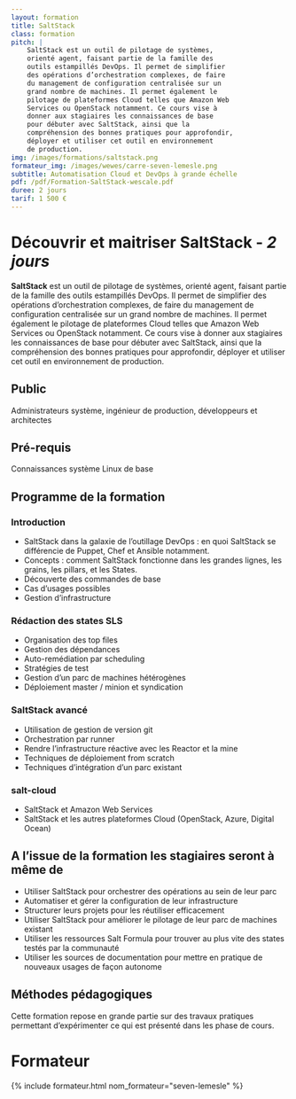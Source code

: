 ```yaml
---
layout: formation
title: SaltStack
class: formation
pitch: |
    SaltStack est un outil de pilotage de systèmes,
    orienté agent, faisant partie de la famille des
    outils estampillés DevOps. Il permet de simplifier
    des opérations d’orchestration complexes, de faire
    du management de configuration centralisée sur un
    grand nombre de machines. Il permet également le
    pilotage de plateformes Cloud telles que Amazon Web
    Services ou OpenStack notamment. Ce cours vise à
    donner aux stagiaires les connaissances de base
    pour débuter avec SaltStack, ainsi que la
    compréhension des bonnes pratiques pour approfondir,
    déployer et utiliser cet outil en environnement
    de production.
img: /images/formations/saltstack.png
formateur_img: /images/wewes/carre-seven-lemesle.png
subtitle: Automatisation Cloud et DevOps à grande échelle
pdf: /pdf/Formation-SaltStack-wescale.pdf
duree: 2 jours
tarif: 1 500 €
---
```


# Découvrir et maitriser SaltStack - *2 jours*


**SaltStack** est un outil de pilotage de systèmes, orienté agent, faisant partie de la famille des outils estampillés DevOps. Il permet de simplifier des opérations d’orchestration complexes, de faire du management de configuration centralisée sur un grand nombre de machines. Il permet également le pilotage de plateformes Cloud telles que Amazon Web Services ou OpenStack notamment. Ce cours vise à donner aux stagiaires les connaissances de base pour débuter avec SaltStack, ainsi que la compréhension des bonnes pratiques pour approfondir,  déployer et utiliser cet outil en environnement de production.

## Public


Administrateurs système, ingénieur de production, développeurs et architectes

## Pré-requis

Connaissances système Linux de base




## Programme de la formation

### Introduction


* SaltStack dans la galaxie de l’outillage DevOps : en quoi SaltStack se différencie de Puppet, Chef et Ansible notamment.
* Concepts : comment SaltStack fonctionne dans les grandes lignes, les grains, les pillars, et les States.
* Découverte des commandes de base
* Cas d’usages possibles
* Gestion d’infrastructure


###  Rédaction des states SLS
* Organisation des top files
* Gestion des dépendances
* Auto-remédiation par scheduling
* Stratégies de test
* Gestion d’un parc de machines hétérogènes
* Déploiement master / minion et syndication


### SaltStack avancé


* Utilisation de gestion de version git
* Orchestration par runner
* Rendre l’infrastructure réactive avec les Reactor et la mine
* Techniques de déploiement from scratch
* Techniques d’intégration d’un parc existant


### salt-cloud


* SaltStack et Amazon Web Services
* SaltStack et les autres plateformes Cloud (OpenStack, Azure, Digital Ocean)


## A l’issue de la formation les stagiaires seront à même de


* Utiliser SaltStack pour orchestrer des opérations au sein de leur parc
* Automatiser et gérer la configuration de leur infrastructure
* Structurer leurs projets pour les réutiliser efficacement
* Utiliser SaltStack pour améliorer le pilotage de leur parc de machines existant
* Utiliser les ressources Salt Formula pour trouver au plus vite des states testés par la communauté
* Utiliser les sources de documentation pour mettre en pratique de nouveaux usages de façon autonome


## Méthodes pédagogiques


Cette formation repose en grande partie sur des travaux pratiques permettant d’expérimenter ce qui est présenté dans les phase de cours.

# Formateur

{% include formateur.html nom_formateur="seven-lemesle" %}

